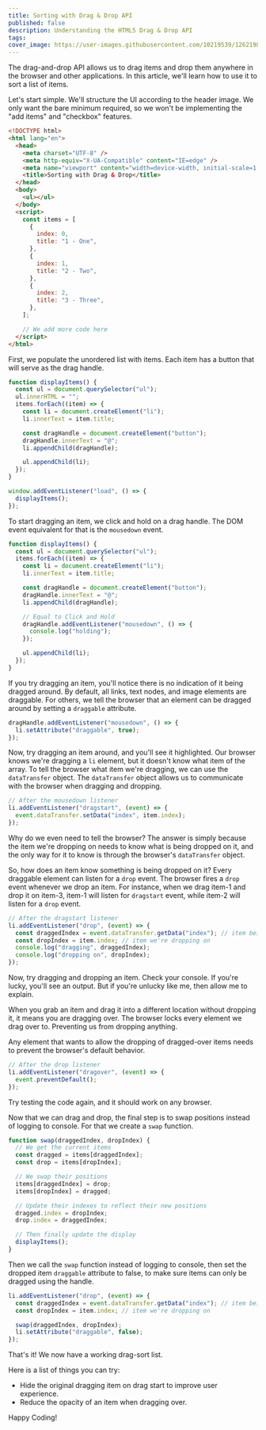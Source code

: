 ```yaml
---
title: Sorting with Drag & Drop API
published: false
description: Understanding the HTML5 Drag & Drop API
tags:
cover_image: https://user-images.githubusercontent.com/10219539/126219879-543edda3-088b-4314-bf6a-0783b86d44cb.png
---
```


The drag-and-drop API allows us to drag items and drop them anywhere in the browser and other applications. In this article, we'll learn how to use it to sort a list of items.

Let's start simple. We'll structure the UI according to the header image. We only want the bare minimum required, so we won't be implementing the "add items" and "checkbox" features.

```html
<!DOCTYPE html>
<html lang="en">
  <head>
    <meta charset="UTF-8" />
    <meta http-equiv="X-UA-Compatible" content="IE=edge" />
    <meta name="viewport" content="width=device-width, initial-scale=1.0" />
    <title>Sorting with Drag & Drop</title>
  </head>
  <body>
    <ul></ul>
  </body>
  <script>
    const items = [
      {
        index: 0,
        title: "1 - One",
      },
      {
        index: 1,
        title: "2 - Two",
      },
      {
        index: 2,
        title: "3 - Three",
      },
    ];

    // We add more code here
  </script>
</html>
```

First, we populate the unordered list with items. Each item has a button that will serve as the drag handle.

```js
function displayItems() {
  const ul = document.querySelector("ul");
  ul.innerHTML = "";
  items.forEach((item) => {
    const li = document.createElement("li");
    li.innerText = item.title;

    const dragHandle = document.createElement("button");
    dragHandle.innerText = "@";
    li.appendChild(dragHandle);

    ul.appendChild(li);
  });
}

window.addEventListener("load", () => {
  displayItems();
});
```

To start dragging an item, we click and hold on a drag handle. The DOM event equivalent for that is the `mousedown` event.

```js
function displayItems() {
  const ul = document.querySelector("ul");
  items.forEach((item) => {
    const li = document.createElement("li");
    li.innerText = item.title;

    const dragHandle = document.createElement("button");
    dragHandle.innerText = "@";
    li.appendChild(dragHandle);

    // Equal to Click and Hold
    dragHandle.addEventListener("mousedown", () => {
      console.log("holding");
    });

    ul.appendChild(li);
  });
}
```

If you try dragging an item, you'll notice there is no indication of it being dragged around. By default, all links, text nodes, and image elements are draggable. For others, we tell the browser that an element can be dragged around by setting a `draggable` attribute.

```js
dragHandle.addEventListener("mousedown", () => {
  li.setAttribute("draggable", true);
});
```

Now, try dragging an item around, and you'll see it highlighted. Our browser knows we're dragging a `li` element, but it doesn't know what item of the array. To tell the browser what item we're dragging, we can use the `dataTransfer` object. The `dataTransfer` object allows us to communicate with the browser when dragging and dropping.

```js
// After the mousedown listener
li.addEventListener("dragstart", (event) => {
  event.dataTransfer.setData("index", item.index);
});
```

Why do we even need to tell the browser? The answer is simply because the item we're dropping on needs to know what is being dropped on it, and the only way for it to know is through the browser's `dataTransfer` object.

So, how does an item know something is being dropped on it? Every draggable element can listen for a `drop` event. The browser fires a `drop` event whenever we drop an item. For instance, when we drag item-1 and drop it on item-3, item-1 will listen for `dragstart` event, while item-2 will listen for a `drop` event.

```js
// After the dragstart listener
li.addEventListener("drop", (event) => {
  const draggedIndex = event.dataTransfer.getData("index"); // item being dragged
  const dropIndex = item.index; // item we're dropping on
  console.log("dragging", draggedIndex);
  console.log("dropping on", dropIndex);
});
```

Now, try dragging and dropping an item. Check your console. If you're lucky, you'll see an output. But if you're unlucky like me, then allow me to explain.

When you grab an item and drag it into a different location without dropping it, it means you are dragging over. The browser locks every element we drag over to. Preventing us from dropping anything.

Any element that wants to allow the dropping of dragged-over items needs to prevent the browser's default behavior.

```js
// After the drop listener
li.addEventListener("dragover", (event) => {
  event.preventDefault();
});
```

Try testing the code again, and it should work on any browser.

Now that we can drag and drop, the final step is to swap positions instead of logging to console. For that we create a `swap` function.

```js
function swap(draggedIndex, dropIndex) {
  // We get the current items
  const dragged = items[draggedIndex];
  const drop = items[dropIndex];

  // We swap their positions
  items[draggedIndex] = drop;
  items[dropIndex] = dragged;

  // Update their indexes to reflect their new positions
  dragged.index = dropIndex;
  drop.index = draggedIndex;

  // Then finally update the display
  displayItems();
}
```

Then we call the `swap` function instead of logging to console, then set the dropped item `draggable` attribute to false, to make sure items can only be dragged using the handle.

```js
li.addEventListener("drop", (event) => {
  const draggedIndex = event.dataTransfer.getData("index"); // item being dragged
  const dropIndex = item.index; // item we're dropping on

  swap(draggedIndex, dropIndex);
  li.setAttribute("draggable", false);
});
```

That's it! We now have a working drag-sort list.

Here is a list of things you can try:

- Hide the original dragging item on drag start to improve user experience.
- Reduce the opacity of an item when dragging over.

Happy Coding!
